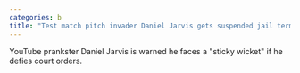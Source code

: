 ```yaml
---
categories: b
title: "Test match pitch invader Daniel Jarvis gets suspended jail term"
---
```

YouTube prankster Daniel Jarvis is warned he faces a "sticky wicket" if he defies court orders.